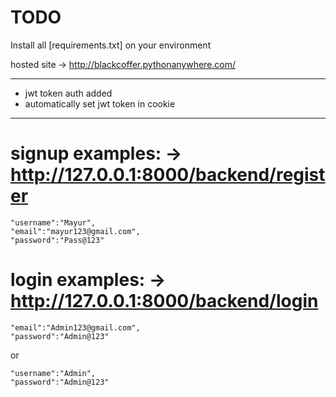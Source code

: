 # TODO

Install all [requirements.txt] on your environment

hosted site -> http://blackcoffer.pythonanywhere.com/

-------------------------------------------------------------------------------
- jwt token auth added
- automatically set jwt token in cookie

-------------------------------------------------------------------------------
# signup examples:        -> http://127.0.0.1:8000/backend/register
    "username":"Mayur",
    "email":"mayur123@gmail.com",
    "password":"Pass@123"

# login examples:          -> http://127.0.0.1:8000/backend/login
    "email":"Admin123@gmail.com",
    "password":"Admin@123"
   or
   
    "username":"Admin",
    "password":"Admin@123" 
